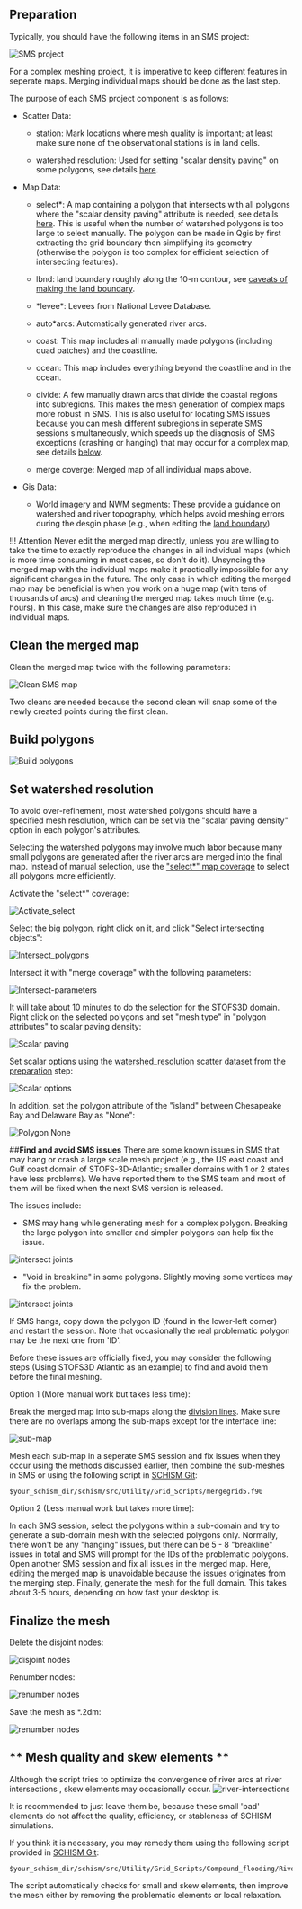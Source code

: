 ## **Preparation**
Typically, you should have the following items in an SMS project:

![SMS project](../../assets/mesh-sms-proj.png) 

For a complex meshing project, it is imperative to keep different features in seperate maps.
Merging individual maps should be done as the last step.

The purpose of each SMS project component is as follows:

- Scatter Data:

    - station: Mark locations where mesh quality is important; at least make sure none of the observational stations is in land cells.

    - <a name="watershed_resolution">watershed resolution</a>: Used for setting "scalar density paving" on some polygons, see details [here]().

- Map Data:

    - <a name="select">select\*</a>: A map containing a polygon that intersects with all polygons where the "scalar density paving" attribute is needed, see details [here]().
                This is useful when the number of watershed polygons is too large to select manually.
                The polygon can be made in Qgis by first extracting the grid boundary then simplifying its geometry (otherwise the polygon is too complex for efficient selection of intersecting features).

    - lbnd: land boundary roughly along the 10-m contour, see [caveats of making the land boundary]().

    - \*levee\*: Levees from National Levee Database.

    - auto\*arcs: Automatically generated river arcs.

    - coast: This map includes all manually made polygons (including quad patches) and the coastline.

    - ocean: This map includes everything beyond the coastline and in the ocean.

    - <a name="divide">divide</a>: A few manually drawn arcs that divide the coastal regions into subregions.
              This makes the mesh generation of complex maps more robust in SMS.
              This is also useful for locating SMS issues because you can mesh different subregions in seperate SMS sessions simultaneously, which speeds up the diagnosis of SMS exceptions (crashing or hanging) that may occur for a complex map, see details [below](#find-and-fix-sms-issues).

    - merge coverge: Merged map of all individual maps above.

- Gis Data:

    - World imagery and NWM segments: These provide a guidance on watershed and river topography, which helps avoid meshing errors during the desgin phase (e.g., when editing the [land boundary]())  

!!! Attention
    Never edit the merged map directly, unless you are willing to take the time to exactly reproduce the changes in all individual maps (which is more time consuming in most cases, so don't do it).
    Unsyncing the merged map with the individual maps make it practically impossible for any significant changes in the future.
    The only case in which editing the merged map may be beneficial is when you work on a huge map (with tens of thousands of arcs) and cleaning the merged map takes much time (e.g. hours).
    In this case, make sure the changes are also reproduced in individual maps.


## **Clean the merged map**

Clean the merged map twice with the following parameters: 

![Clean SMS map](../../assets/mesh-clean-map.png)

Two cleans are needed because the second clean will snap some of the newly created points during the first clean.


## **Build polygons**

![Build polygons](../../assets/mesh-build-polygons.png)


## **Set watershed resolution**
To avoid over-refinement, most watershed polygons should have a specified mesh resolution, which can be set via the "scalar paving density" option in each polygon's attributes.

Selecting the watershed polygons may involve much labor because many small polygons are generated after the river arcs are merged into the final map.
Instead of manual selection, use the ["select\*" map coverage](#select) to select all polygons more efficiently.

Activate the "select\*" coverage:

![Activate\_select](../../assets/mesh-activate-select.png)

Select the big polygon, right click on it, and click "Select intersecting objects":

![Intersect\_polygons](../../assets/mesh-intersect-polygons.png)

Intersect it with "merge coverage" with the following parameters:

![Intersect-parameters](../../assets/mesh-intersect-parameters.png)

It will take about 10 minutes to do the selection for the STOFS3D domain.
Right click on the selected polygons and set "mesh type" in "polygon attributes" to scalar paving density: 

![Scalar paving](../../assets/mesh-scalar-paving.png)

Set scalar options using the [watershed_resolution](#watershed_resolution) scatter dataset from the [preparation](#preparation) step:

![Scalar options](../../assets/mesh-scalar-options.png)

In addition, set the polygon attribute of the "island" between Chesapeake Bay and Delaware Bay as "None":

![Polygon None](../../assets/mesh-none.png)


##**Find and avoid SMS issues**
There are some known issues in SMS that may hang or crash a large scale mesh project
(e.g., the US east coast and Gulf coast domain of STOFS-3D-Atlantic; smaller domains with 1 or 2 states have less problems).
We have reported them to the SMS team and most of them will be fixed when the next SMS version is released.

The issues include:

- SMS may hang while generating mesh for a complex polygon.
Breaking the large polygon into smaller and simpler polygons can help fix the issue.

![intersect joints](../../assets/mesh-sms-hang.png)


- "Void in breakline" in some polygons. Slightly moving some vertices may fix the problem.

![intersect joints](../../assets/mesh-breakline-issue.png)

If SMS hangs, copy down the polygon ID (found in the lower-left corner) and restart the session. 
 Note that occasionally the real problematic polygon may be the next one from 'ID'.

Before these issues are officially fixed, you may consider the following steps (Using STOFS3D Atlantic as an example)
to find and avoid them before the final meshing.

Option 1 (More manual work but takes less time):

Break the merged map into sub-maps along the [division lines](#divide).
Make sure there are no overlaps among the sub-maps except for the interface line:

![sub-map](../../assets/mesh-sub-map.png)

Mesh each sub-map in a seperate SMS session and fix issues when they occur using the methods discussed earlier,
then combine the sub-meshes in SMS or using the following script in [SCHISM Git]():
```
$your_schism_dir/schism/src/Utility/Grid_Scripts/mergegrid5.f90
```

Option 2 (Less manual work but takes more time):

In each SMS session, select the polygons within a sub-domain and try to generate a sub-domain mesh with the selected polygons only.
Normally, there won't be any "hanging" issues, but there can be 5 - 8 "breakline" issues in total and SMS will prompt for the IDs of the problematic polygons.
Open another SMS session and fix all issues in the merged map.
Here, editing the merged map is unavoidable because the issues originates from the merging step.
Finally, generate the mesh for the full domain.
This takes about 3-5 hours, depending on how fast your desktop is.


## **Finalize the mesh**
Delete the disjoint nodes:

![disjoint nodes](../../assets/mesh-disjoint-nodes.png)

Renumber nodes:

![renumber nodes](../../assets/mesh-renumber-nodes.png)

Save the mesh as \*.2dm:

![renumber nodes](../../assets/mesh-save.png)


## ** Mesh quality and skew elements **
Although the script tries to optimize the convergence of river arcs at river intersections
, skew elements may occasionally occur.
![river-intersections](../../assets/mesh-intersections.png)

It is recommended to just leave them be, because these small 'bad' elements do not affect the quality, efficiency, or stableness of SCHISM simulations.

If you think it is necessary, you may remedy them using the following script provided in [SCHISM Git]():
```
$your_schism_dir/schism/src/Utility/Grid_Scripts/Compound_flooding/RiverMapper/RiverMapper/improve_hgrid.py
```
The script automatically checks for small and skew elements,
then improve the mesh either by removing the problematic elements or local relaxation.

